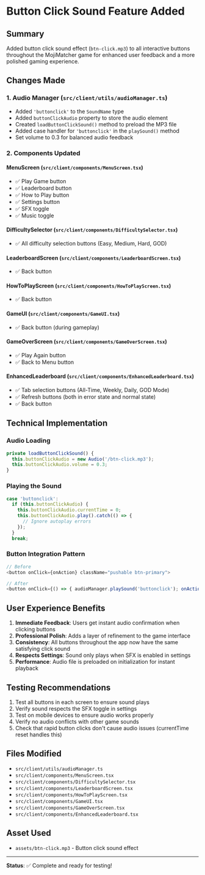 # Button Click Sound Feature Added

## Summary
Added button click sound effect (`btn-click.mp3`) to all interactive buttons throughout the MojiMatcher game for enhanced user feedback and a more polished gaming experience.

## Changes Made

### 1. Audio Manager (`src/client/utils/audioManager.ts`)
- Added `'buttonclick'` to the `SoundName` type
- Added `buttonClickAudio` property to store the audio element
- Created `loadButtonClickSound()` method to preload the MP3 file
- Added case handler for `'buttonclick'` in the `playSound()` method
- Set volume to 0.3 for balanced audio feedback

### 2. Components Updated

#### MenuScreen (`src/client/components/MenuScreen.tsx`)
- ✅ Play Game button
- ✅ Leaderboard button
- ✅ How to Play button
- ✅ Settings button
- ✅ SFX toggle
- ✅ Music toggle

#### DifficultySelector (`src/client/components/DifficultySelector.tsx`)
- ✅ All difficulty selection buttons (Easy, Medium, Hard, GOD)

#### LeaderboardScreen (`src/client/components/LeaderboardScreen.tsx`)
- ✅ Back button

#### HowToPlayScreen (`src/client/components/HowToPlayScreen.tsx`)
- ✅ Back button

#### GameUI (`src/client/components/GameUI.tsx`)
- ✅ Back button (during gameplay)

#### GameOverScreen (`src/client/components/GameOverScreen.tsx`)
- ✅ Play Again button
- ✅ Back to Menu button

#### EnhancedLeaderboard (`src/client/components/EnhancedLeaderboard.tsx`)
- ✅ Tab selection buttons (All-Time, Weekly, Daily, GOD Mode)
- ✅ Refresh buttons (both in error state and normal state)
- ✅ Back button

## Technical Implementation

### Audio Loading
```typescript
private loadButtonClickSound() {
  this.buttonClickAudio = new Audio('/btn-click.mp3');
  this.buttonClickAudio.volume = 0.3;
}
```

### Playing the Sound
```typescript
case 'buttonclick':
  if (this.buttonClickAudio) {
    this.buttonClickAudio.currentTime = 0;
    this.buttonClickAudio.play().catch(() => {
      // Ignore autoplay errors
    });
  }
  break;
```

### Button Integration Pattern
```typescript
// Before
<button onClick={onAction} className="pushable btn-primary">

// After
<button onClick={() => { audioManager.playSound('buttonclick'); onAction(); }} className="pushable btn-primary">
```

## User Experience Benefits

1. **Immediate Feedback**: Users get instant audio confirmation when clicking buttons
2. **Professional Polish**: Adds a layer of refinement to the game interface
3. **Consistency**: All buttons throughout the app now have the same satisfying click sound
4. **Respects Settings**: Sound only plays when SFX is enabled in settings
5. **Performance**: Audio file is preloaded on initialization for instant playback

## Testing Recommendations

1. Test all buttons in each screen to ensure sound plays
2. Verify sound respects the SFX toggle in settings
3. Test on mobile devices to ensure audio works properly
4. Verify no audio conflicts with other game sounds
5. Check that rapid button clicks don't cause audio issues (currentTime reset handles this)

## Files Modified

- `src/client/utils/audioManager.ts`
- `src/client/components/MenuScreen.tsx`
- `src/client/components/DifficultySelector.tsx`
- `src/client/components/LeaderboardScreen.tsx`
- `src/client/components/HowToPlayScreen.tsx`
- `src/client/components/GameUI.tsx`
- `src/client/components/GameOverScreen.tsx`
- `src/client/components/EnhancedLeaderboard.tsx`

## Asset Used

- `assets/btn-click.mp3` - Button click sound effect

---

**Status**: ✅ Complete and ready for testing!
